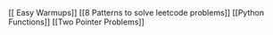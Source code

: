 [[ Easy Warmups]]
[[8 Patterns to solve leetcode problems]]
[[Python Functions]]
[[Two Pointer Problems]]